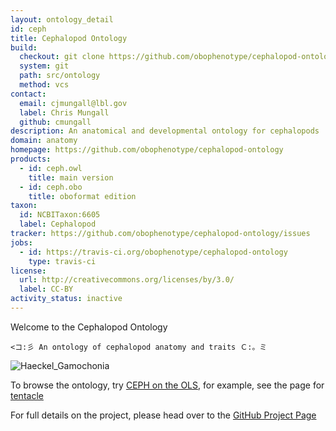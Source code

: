 ```yaml
---
layout: ontology_detail
id: ceph
title: Cephalopod Ontology
build:
  checkout: git clone https://github.com/obophenotype/cephalopod-ontology.git
  system: git
  path: src/ontology
  method: vcs
contact:
  email: cjmungall@lbl.gov
  label: Chris Mungall
  github: cmungall
description: An anatomical and developmental ontology for cephalopods
domain: anatomy
homepage: https://github.com/obophenotype/cephalopod-ontology
products:
  - id: ceph.owl
    title: main version
  - id: ceph.obo
    title: oboformat edition
taxon:
  id: NCBITaxon:6605
  label: Cephalopod
tracker: https://github.com/obophenotype/cephalopod-ontology/issues
jobs:
  - id: https://travis-ci.org/obophenotype/cephalopod-ontology
    type: travis-ci
license:
  url: http://creativecommons.org/licenses/by/3.0/
  label: CC-BY
activity_status: inactive
---
```


Welcome to the Cephalopod Ontology

```
<コ:彡 An ontology of cephalopod anatomy and traits Ｃ:。ミ
```

<img alt="Haeckel_Gamochonia" src="https://upload.wikimedia.org/wikipedia/commons/thumb/3/3f/Haeckel_Gamochonia.jpg/328px-Haeckel_Gamochonia.jpg"/>

To browse the ontology, try [CEPH on the OLS](http://www.ebi.ac.uk/ols/beta/ontologies/ceph), for example, see the page for
[tentacle](http://www.ebi.ac.uk/ols/beta/ontologies/ceph/terms?iri=http%3A%2F%2Fpurl.obolibrary.org%2Fobo%2FCEPH_0000256)

For full details on the project, please head over to the [GitHub Project Page](https://github.com/obophenotype/cephalopod-ontology)

